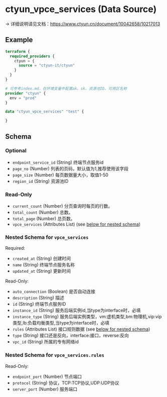 # ctyun_vpce_services (Data Source)
-> 详细说明请见文档：https://www.ctyun.cn/document/10042658/10217013



## Example

```terraform
terraform {
  required_providers {
    ctyun = {
      source = "ctyun-it/ctyun"
    }
  }
}

# 可参考index.md，在环境变量中配置ak、sk、资源池ID、可用区名称
provider "ctyun" {
  env = "prod"
}

data "ctyun_vpce_services" "test" {

}
```

<!-- schema generated by tfplugindocs -->
## Schema

### Optional

- `endpoint_service_id` (String) 终端节点服务id
- `page_no` (Number) 列表的页码，默认值为1,推荐使用该字段
- `page_size` (Number) 每页数据量大小，取值1-50
- `region_id` (String) 资源池ID

### Read-Only

- `current_count` (Number) 分页查询时每页的行数。
- `total_count` (Number) 总数。
- `total_page` (Number) 总页数。
- `vpce_services` (Attributes List) (see [below for nested schema](#nestedatt--vpce_services))

<a id="nestedatt--vpce_services"></a>
### Nested Schema for `vpce_services`

Required:

- `created_at` (String) 创建时间
- `name` (String) 终端节点服务名称
- `updated_at` (String) 更新时间

Read-Only:

- `auto_connection` (Boolean) 是否自动连接
- `description` (String) 描述
- `id` (String) 终端节点服务ID
- `instance_id` (String) 服务后端实例id,当type为interface时，必填
- `instance_type` (String) 服务后端实例类型，vm:虚机类型,bm:物理机,vip:vip类型,lb:负载均衡类型,当type为interface时，必填
- `rules` (Attributes List) 接口规则数据 (see [below for nested schema](#nestedatt--vpce_services--rules))
- `type` (String) 接口还是反向，interface:接口，reverse:反向
- `vpc_id` (String) 所属的专有网络id

<a id="nestedatt--vpce_services--rules"></a>
### Nested Schema for `vpce_services.rules`

Read-Only:

- `endpoint_port` (Number) 节点端口
- `protocol` (String) 协议，TCP:TCP协议,UDP:UDP协议
- `server_port` (Number) 服务端口